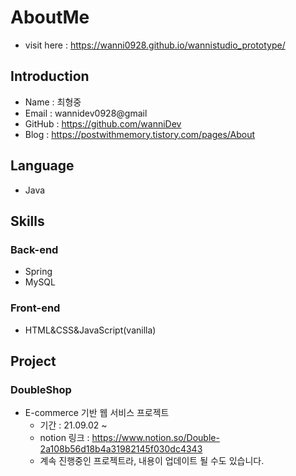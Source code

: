 # AboutMe
- visit here : https://wanni0928.github.io/wannistudio_prototype/
## Introduction
- Name : 최형중
- Email : wannidev0928@gmail
- GitHub : https://github.com/wanniDev
- Blog : https://postwithmemory.tistory.com/pages/About
## Language
- Java
## Skills
### Back-end
- Spring
- MySQL
### Front-end
- HTML&CSS&JavaScript(vanilla)
## Project
### DoubleShop
- E-commerce 기반 웹 서비스 프로젝트
    - 기간 : 21.09.02 ~
    - notion 링크 : https://www.notion.so/Double-2a108b56d18b4a31982145f030dc4343
    - 계속 진행중인 프로젝트라, 내용이 업데이트 될 수도 있습니다.
